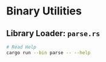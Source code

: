 # Binary Utilities

## Library Loader: `parse.rs`
```sh
# Read Help
cargo run --bin parse -- --help
```

